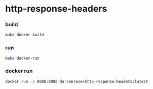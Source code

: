 # http-response-headers

### build

```bash
make docker-build
```

### run

```bash
make docker-run
```

### docker run

```bash
docker run -p 8080:8080 darrenrose/http-response-headers:latest
```

